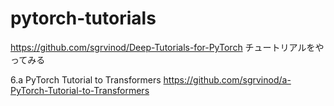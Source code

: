 # pytorch-tutorials

https://github.com/sgrvinod/Deep-Tutorials-for-PyTorch
チュートリアルをやってみる


6.a PyTorch Tutorial to Transformers
https://github.com/sgrvinod/a-PyTorch-Tutorial-to-Transformers
